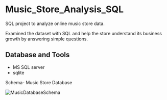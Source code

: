 # Music_Store_Analysis_SQL
SQL project to analyze online music store data.

Examined the dataset with SQL and help the store understand its business growth by answering simple questions.
## Database and Tools
* MS SQL server
* sqlite


Schema- Music Store Database

![MusicDatabaseSchema](https://github.com/Avip29/Music_Store_Analysis_SQL/assets/33802554/b4957061-81f2-4504-b108-959f3859be88)
